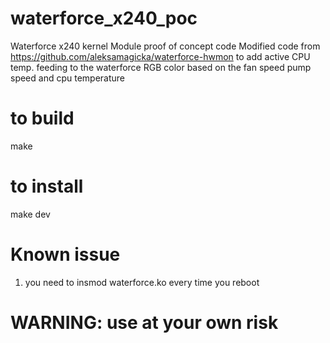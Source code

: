 # waterforce_x240_poc
Waterforce x240 kernel Module proof of concept code
Modified code from https://github.com/aleksamagicka/waterforce-hwmon to add active CPU temp. feeding to the waterforce
RGB color based on the fan speed pump speed and cpu temperature

# to build
make

# to install 
make dev

# Known issue
1. you need to insmod waterforce.ko every time you reboot

# WARNING: use at your own risk
